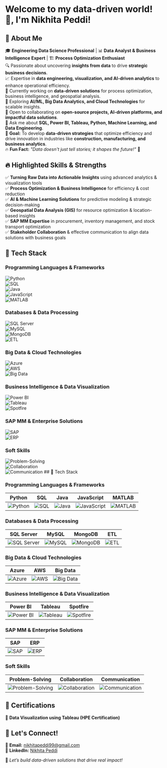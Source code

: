 # Welcome to my data-driven world! 👋, I'm Nikhita Peddi!

## 🚀 About Me

🎓 **Engineering Data Science Professional** | 📊 **Data Analyst & Business Intelligence Expert** | 🏗️ **Process Optimization Enthusiast**  
🔍 Passionate about uncovering **insights from data** to drive **strategic business decisions**.  
📈 Expertise in **data engineering, visualization, and AI-driven analytics** to enhance operational efficiency.  
🔭 Currently working on **data-driven solutions** for process optimization, business intelligence, and geospatial analysis.  
🌱 Exploring **AI/ML, Big Data Analytics, and Cloud Technologies** for scalable insights.  
👯 Open to collaborating on **open-source projects, AI-driven platforms, and impactful data solutions**.  
💬 Ask me about **SQL, Power BI, Tableau, Python, Machine Learning, and Data Engineering**.  
🎯 **Goal:** To develop **data-driven strategies** that optimize efficiency and drive innovation in industries like **construction, manufacturing, and business analytics**.  
🔥 **Fun Fact:** *"Data doesn't just tell stories; it shapes the future!"* 🚀  

## 🔥 Highlighted Skills & Strengths
✅ **Turning Raw Data into Actionable Insights** using advanced analytics & visualization tools  
✅ **Process Optimization & Business Intelligence** for efficiency & cost reduction  
✅ **AI & Machine Learning Solutions** for predictive modeling & strategic decision-making  
✅ **Geospatial Data Analysis (GIS)** for resource optimization & location-based insights  
✅ **SAP MM Expertise** in procurement, inventory management, and stock transport optimization  
✅ **Stakeholder Collaboration** & effective communication to align data solutions with business goals  

## 🔨 Tech Stack  

### **Programming Languages & Frameworks**  
![Python](https://img.shields.io/badge/Python-3776AB?style=for-the-badge&logo=python&logoColor=white)  
![SQL](https://img.shields.io/badge/SQL-025E8C?style=for-the-badge&logo=sqlite&logoColor=white)  
![Java](https://img.shields.io/badge/Java-007396?style=for-the-badge&logo=java&logoColor=white)  
![JavaScript](https://img.shields.io/badge/JavaScript-F7DF1E?style=for-the-badge&logo=javascript&logoColor=black)  
![MATLAB](https://img.shields.io/badge/MATLAB-0076A8?style=for-the-badge&logo=mathworks&logoColor=white)  

### **Databases & Data Processing**  
![SQL Server](https://img.shields.io/badge/SQL%20Server-CC2927?style=for-the-badge&logo=microsoft%20sql%20server&logoColor=white)  
![MySQL](https://img.shields.io/badge/MySQL-4479A1?style=for-the-badge&logo=mysql&logoColor=white)  
![MongoDB](https://img.shields.io/badge/MongoDB-4EA94B?style=for-the-badge&logo=mongodb&logoColor=white)  
![ETL](https://img.shields.io/badge/ETL-FF6F00?style=for-the-badge&logo=dataiku&logoColor=white)  

### **Big Data & Cloud Technologies**  
![Azure](https://img.shields.io/badge/Microsoft%20Azure-0089D6?style=for-the-badge&logo=microsoft-azure&logoColor=white)  
![AWS](https://img.shields.io/badge/AWS-232F3E?style=for-the-badge&logo=amazon-aws&logoColor=white)  
![Big Data](https://img.shields.io/badge/Big%20Data-FF5733?style=for-the-badge&logo=apache-spark&logoColor=white)  

### **Business Intelligence & Data Visualization**  
![Power BI](https://img.shields.io/badge/Power%20BI-F2C811?style=for-the-badge&logo=power-bi&logoColor=black)  
![Tableau](https://img.shields.io/badge/Tableau-E97627?style=for-the-badge&logo=tableau&logoColor=white)  
![Spotfire](https://img.shields.io/badge/Spotfire-008EAD?style=for-the-badge&logo=tibco&logoColor=white)  

### **SAP MM & Enterprise Solutions**  
![SAP](https://img.shields.io/badge/SAP-0FAAFF?style=for-the-badge&logo=sap&logoColor=white)  
![ERP](https://img.shields.io/badge/ERP-35495E?style=for-the-badge&logo=erpnext&logoColor=white)  

### **Soft Skills**  
![Problem-Solving](https://img.shields.io/badge/Problem%20Solving-FF5733?style=for-the-badge&logo=think&logoColor=white)  
![Collaboration](https://img.shields.io/badge/Collaboration-007ACC?style=for-the-badge&logo=teamviewer&logoColor=white)  
![Communication](https://img.shields.io/badge/Communication-FFC107?style=for-the-badge&logo=wechat&logoColor=white)  ## 🔨 Tech Stack  

### **Programming Languages & Frameworks**  
| Python | SQL | Java | JavaScript | MATLAB |
|--------|-----|------|------------|--------|
| ![Python](https://img.shields.io/badge/Python-3776AB?style=for-the-badge&logo=python&logoColor=white) | ![SQL](https://img.shields.io/badge/SQL-025E8C?style=for-the-badge&logo=sqlite&logoColor=white) | ![Java](https://img.shields.io/badge/Java-007396?style=for-the-badge&logo=java&logoColor=white) | ![JavaScript](https://img.shields.io/badge/JavaScript-F7DF1E?style=for-the-badge&logo=javascript&logoColor=black) | ![MATLAB](https://img.shields.io/badge/MATLAB-0076A8?style=for-the-badge&logo=mathworks&logoColor=white) |

### **Databases & Data Processing**  
| SQL Server | MySQL | MongoDB | ETL |
|------------|------|---------|-----|
| ![SQL Server](https://img.shields.io/badge/SQL%20Server-CC2927?style=for-the-badge&logo=microsoft%20sql%20server&logoColor=white) | ![MySQL](https://img.shields.io/badge/MySQL-4479A1?style=for-the-badge&logo=mysql&logoColor=white) | ![MongoDB](https://img.shields.io/badge/MongoDB-4EA94B?style=for-the-badge&logo=mongodb&logoColor=white) | ![ETL](https://img.shields.io/badge/ETL-FF6F00?style=for-the-badge&logo=dataiku&logoColor=white) |

### **Big Data & Cloud Technologies**  
| Azure | AWS | Big Data |
|-------|-----|---------|
| ![Azure](https://img.shields.io/badge/Microsoft%20Azure-0089D6?style=for-the-badge&logo=microsoft-azure&logoColor=white) | ![AWS](https://img.shields.io/badge/AWS-232F3E?style=for-the-badge&logo=amazon-aws&logoColor=white) | ![Big Data](https://img.shields.io/badge/Big%20Data-FF5733?style=for-the-badge&logo=apache-spark&logoColor=white) |

### **Business Intelligence & Data Visualization**  
| Power BI | Tableau | Spotfire |
|---------|--------|----------|
| ![Power BI](https://img.shields.io/badge/Power%20BI-F2C811?style=for-the-badge&logo=power-bi&logoColor=black) | ![Tableau](https://img.shields.io/badge/Tableau-E97627?style=for-the-badge&logo=tableau&logoColor=white) | ![Spotfire](https://img.shields.io/badge/Spotfire-008EAD?style=for-the-badge&logo=tibco&logoColor=white) |

### **SAP MM & Enterprise Solutions**  
| SAP | ERP |
|-----|-----|
| ![SAP](https://img.shields.io/badge/SAP-0FAAFF?style=for-the-badge&logo=sap&logoColor=white) | ![ERP](https://img.shields.io/badge/ERP-35495E?style=for-the-badge&logo=erpnext&logoColor=white) |

### **Soft Skills**  
| Problem-Solving | Collaboration | Communication |
|----------------|--------------|--------------|
| ![Problem-Solving](https://img.shields.io/badge/Problem%20Solving-FF5733?style=for-the-badge&logo=think&logoColor=white) | ![Collaboration](https://img.shields.io/badge/Collaboration-007ACC?style=for-the-badge&logo=teamviewer&logoColor=white) | ![Communication](https://img.shields.io/badge/Communication-FFC107?style=for-the-badge&logo=wechat&logoColor=white) |


## 📜 Certifications

📜 **Data Visualization using Tableau (HPE Certification)**  

## 🚀 Let's Connect!

📧 **Email:** [nikhitapeddi99@gmail.com](mailto:nikhitapeddi99@gmail.com)  
💼 **LinkedIn:** [Nikhita Peddi](https://www.linkedin.com/in/nikhita-peddi/)  


🚀 *Let’s build data-driven solutions that drive real impact!*
